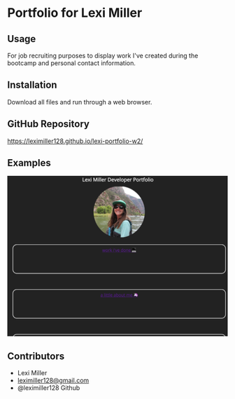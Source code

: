 # Portfolio for Lexi Miller

## Usage

For job recruiting purposes to display work I've created during the bootcamp and personal contact information.

## Installation

Download all files and run through a web browser.

## GitHub Repository

https://leximiller128.github.io/lexi-portfolio-w2/

## Examples

![photo of application](./assets/Screen%20Shot%202022-11-16%20at%202.10.37%20PM.png)

## Contributors

- Lexi Miller
- leximiller128@gmail.com
- @leximiller128 Github
